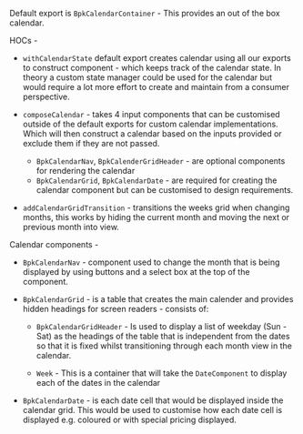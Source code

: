Default export is `BpkCalendarContainer` - This provides an out of the box calendar.

HOCs -

  - `withCalendarState` default export creates calendar using all our exports to construct component - which keeps track of the calendar state. In theory a custom state manager could be used for the calendar but would require a lot more effort to create and maintain from a consumer perspective.

  - `composeCalendar` - takes 4 input components that can be customised outside of the default exports for custom calendar implementations. Which will then construct a calendar based on the inputs provided or exclude them if they are not passed.
    - `BpkCalendarNav`, `BpkCalenderGridHeader` - are optional components for rendering the calendar
    - `BpkCalendarGrid`, `BpkCalendarDate` - are required for creating the calendar component but can be customised to design requirements.

  - `addCalendarGridTransition` - transitions the weeks grid when changing months, this works by hiding the current month and moving the next or previous month into view.

Calendar components -

  - `BpkCalendarNav` - component used to change the month that is being displayed by using buttons and a select box at the top of the component.

  - `BpkCalendarGrid` - is a table that creates the main calender and provides hidden headings for screen readers - consists of:

    - `BpkCalendarGridHeader` - Is used to display a list of weekday (Sun - Sat) as the headings of the table that is independent from the dates so that it is fixed whilst transitioning through each month view in the calendar.

    - `Week` - This is a container that will take the `DateComponent` to display each of the dates in the calendar

  - `BpkCalendarDate` - is each date cell that would be displayed inside the calendar grid. This would be used to customise how each date cell is displayed e.g. coloured or with special pricing displayed.